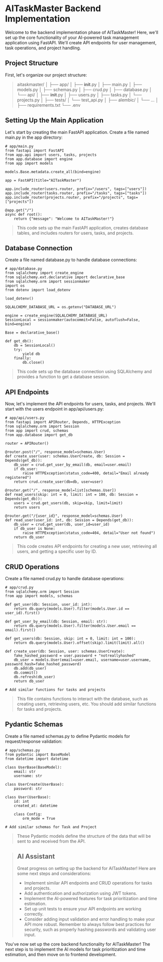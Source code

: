# **AITaskMaster Backend Implementation**
Welcome to the backend implementation phase of AITaskMaster! Here, we'll set up the core functionality of your AI-powered task management application using FastAPI. We'll create API endpoints for user management, task operations, and project handling.

## **Project Structure**
First, let's organize our project structure:

> aitaskmaster/
> │
> ├── app/
> │   ├── __init__.py
> │   ├── main.py
> │   ├── models.py
> │   ├── schemas.py
> │   ├── crud.py
> │   ├── database.py
> │   └── api/
> │       ├── __init__.py
> │       ├── users.py
> │       ├── tasks.py
> │       └── projects.py
> │
> ├── tests/
> │   └── test_api.py
> │
> ├── alembic/
> │   └── ...
> │
> ├── requirements.txt
> └── .env

## **Setting Up the Main Application**
Let's start by creating the main FastAPI application. Create a file named main.py in the app directory:

``` { .yaml .copy }
# app/main.py
from fastapi import FastAPI
from app.api import users, tasks, projects
from app.database import engine
from app import models

models.Base.metadata.create_all(bind=engine)

app = FastAPI(title="AITaskMaster")

app.include_router(users.router, prefix="/users", tags=["users"])
app.include_router(tasks.router, prefix="/tasks", tags=["tasks"])
app.include_router(projects.router, prefix="/projects", tags=["projects"])

@app.get("/")
async def root():
    return {"message": "Welcome to AITaskMaster!"}
```
> This code sets up the main FastAPI application, creates database tables, and includes routers for users, tasks, and projects.

## **Database Connection**
Create a file named database.py to handle database connections:

``` { .yaml .copy }
# app/database.py
from sqlalchemy import create_engine
from sqlalchemy.ext.declarative import declarative_base
from sqlalchemy.orm import sessionmaker
import os
from dotenv import load_dotenv

load_dotenv()

SQLALCHEMY_DATABASE_URL = os.getenv("DATABASE_URL")

engine = create_engine(SQLALCHEMY_DATABASE_URL)
SessionLocal = sessionmaker(autocommit=False, autoflush=False, bind=engine)

Base = declarative_base()

def get_db():
    db = SessionLocal()
    try:
        yield db
    finally:
        db.close()
```
> This code sets up the database connection using SQLAlchemy and provides a function to get a database session.

## **API Endpoints**
Now, let's implement the API endpoints for users, tasks, and projects. We'll start with the users endpoint in app/api/users.py:

``` { .yaml .copy }
# app/api/users.py
from fastapi import APIRouter, Depends, HTTPException
from sqlalchemy.orm import Session
from app import crud, schemas
from app.database import get_db

router = APIRouter()

@router.post("/", response_model=schemas.User)
def create_user(user: schemas.UserCreate, db: Session = Depends(get_db)):
    db_user = crud.get_user_by_email(db, email=user.email)
    if db_user:
        raise HTTPException(status_code=400, detail="Email already registered")
    return crud.create_user(db=db, user=user)

@router.get("/", response_model=list[schemas.User])
def read_users(skip: int = 0, limit: int = 100, db: Session = Depends(get_db)):
    users = crud.get_users(db, skip=skip, limit=limit)
    return users

@router.get("/{user_id}", response_model=schemas.User)
def read_user(user_id: int, db: Session = Depends(get_db)):
    db_user = crud.get_user(db, user_id=user_id)
    if db_user is None:
        raise HTTPException(status_code=404, detail="User not found")
    return db_user
```
> This code creates API endpoints for creating a new user, retrieving all users, and getting a specific user by ID.

## **CRUD Operations**
Create a file named crud.py to handle database operations:

``` { .yaml .copy }
# app/crud.py
from sqlalchemy.orm import Session
from app import models, schemas

def get_user(db: Session, user_id: int):
    return db.query(models.User).filter(models.User.id == user_id).first()

def get_user_by_email(db: Session, email: str):
    return db.query(models.User).filter(models.User.email == email).first()

def get_users(db: Session, skip: int = 0, limit: int = 100):
    return db.query(models.User).offset(skip).limit(limit).all()

def create_user(db: Session, user: schemas.UserCreate):
    fake_hashed_password = user.password + "notreallyhashed"
    db_user = models.User(email=user.email, username=user.username, password_hash=fake_hashed_password)
    db.add(db_user)
    db.commit()
    db.refresh(db_user)
    return db_user

# Add similar functions for tasks and projects
```
> This file contains functions to interact with the database, such as creating users, retrieving users, etc. You should add similar functions for tasks and projects.

## **Pydantic Schemas**
Create a file named schemas.py to define Pydantic models for request/response validation:

``` { .yaml .copy }
# app/schemas.py
from pydantic import BaseModel
from datetime import datetime

class UserBase(BaseModel):
    email: str
    username: str

class UserCreate(UserBase):
    password: str

class User(UserBase):
    id: int
    created_at: datetime

    class Config:
        orm_mode = True

# Add similar schemas for Task and Project
```
> These Pydantic models define the structure of the data that will be sent to and received from the API.

> ## **AI Assistant**
> Great progress on setting up the backend for AITaskMaster! Here are some next steps and considerations:
>
>    - Implement similar API endpoints and CRUD operations for tasks and projects.
>    - Add authentication and authorization using JWT tokens.
>    - Implement the AI-powered features for task prioritization and time estimation.
>    - Set up unit tests to ensure your API endpoints are working correctly.
>    - Consider adding input validation and error handling to make your API more robust.
> Remember to always follow best practices for security, such as properly hashing passwords and validating user input.

You've now set up the core backend functionality for AITaskMaster! The next step is to implement the AI models for task prioritization and time estimation, and then move on to frontend development.
